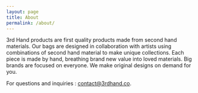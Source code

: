 ```yaml
---
layout: page
title: About
permalink: /about/
---
```


3rd Hand products are first quality products made from second hand materials. Our bags are designed in collaboration with artists using combinations of second hand material to make unique collections. Each piece is made by hand, breathing brand new value into loved materials. Big brands are focused on everyone. We make original designs on demand for you.


For questions and inquiries : <a href="mailto:contact@3rdhand.co">contact@3rdhand.co</a>.
